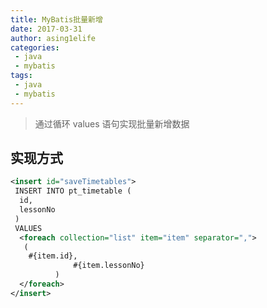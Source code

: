 ```yaml
---
title: MyBatis批量新增
date: 2017-03-31
author: asing1elife
categories:
 - java
 - mybatis
tags:
 - java
 - mybatis
---
```

> 通过循环 values 语句实现批量新增数据  

## 实现方式
```xml
<insert id="saveTimetables">
 INSERT INTO pt_timetable (
  id,
  lessonNo
 )
 VALUES
  <foreach collection="list" item="item" separator=",">
   (
    #{item.id},
              #{item.lessonNo}
          )
  </foreach>
</insert>
```